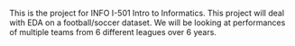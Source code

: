 This is the project for INFO I-501 Intro to Informatics.
This project will deal with EDA on a football/soccer dataset.
We will be looking at performances of multiple teams from 6 different leagues over 6 years.
